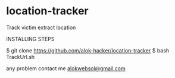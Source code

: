 # location-tracker
Track victim extract location





INSTALLING STEPS 

 $ git clone https://github.com/alok-hacker/location-tracker
 $ bash TrackUrl.sh

any problem contact me alokwebsol@gmail.com
